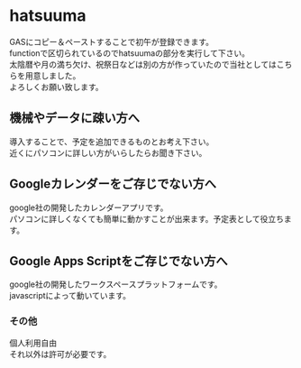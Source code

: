 # hatsuuma
GASにコピー＆ペーストすることで初午が登録できます。<br>
functionで区切られているのでhatsuumaの部分を実行して下さい。<br>
太陰暦や月の満ち欠け、祝祭日などは別の方が作っていたので当社としてはこちらを用意しました。<br>
よろしくお願い致します。<br>

<h2>機械やデータに疎い方へ</h2>
導入することで、予定を追加できるものとお考え下さい。<br>
近くにパソコンに詳しい方がいらしたらお聞き下さい。<br>

<h2>Googleカレンダーをご存じでない方へ</h2>
google社の開発したカレンダーアプリです。<br>
パソコンに詳しくなくても簡単に動かすことが出来ます。予定表として役立ちます。<br>

<h2>Google Apps Scriptをご存じでない方へ</h2>
google社の開発したワークスペースプラットフォームです。<br>
javascriptによって動いています。<br>

<h3>その他</h3>
個人利用自由<br>
それ以外は許可が必要です。
